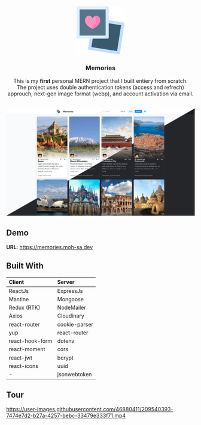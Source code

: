<br/>
<p align="center">
  <a href="[https://github.com//](https://github.com/moh-sa/Memories)">
    <img src="images/logo.webp" width="128" height="128" alt="Logo">
  </a>

  <h3 align="center">Memories</h3>

  <p align="center">
  This is my <strong>first</strong> personal MERN project that I built entiery from scratch.
  <br/>
The project uses double authentication tokens (access and refrech) approuch, next-gen image format (webp), and account activation via email.
<br/>
<br/>

  </p>
</p>

![Screen Shot](images/screenshot1.webp)

## Demo

**URL**: https://memories.moh-sa.dev

## Built With

| **Client**      | **Server**    |
| :-------------- | :------------ | 
| ReactJs         | ExpressJs     |
| Mantine         | Mongoose      |
| Redux (RTK)     | NodeMailer    |
| Axios           | Cloudinary    |
| react-router    | cookie-parser |
| yup             | react-router  |
| react-hook-form | dotenv        |
| react-moment    | cors          |
| react-jwt       | bcrypt        |
| react-icons     | uuid          |
| -     | jsonwebtoken  |

## Tour

https://user-images.githubusercontent.com/46880411/209540393-7474e7d2-b27a-4257-bebc-33479e333f71.mp4
